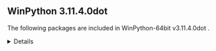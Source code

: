 ## WinPython 3.11.4.0dot 

The following packages are included in WinPython-64bit v3.11.4.0dot .

<details>

### Tools

Name | Version | Description
-----|---------|------------


### Python packages

Name | Version | Description
-----|---------|------------
[Python](http://www.python.org/) | 3.11.4 | Python programming language with standard library
[duckdb](https://pypi.org/project/duckdb) | 0.8.1 | DuckDB embedded database
[msvc_runtime](https://pypi.org/project/msvc_runtime) | 14.34.31931 | Install the Microsoft&#8482; Visual C++&#8482; runtime DLLs to the sys.prefix and Scripts directories
[pip](https://pypi.org/project/pip) | 23.1.2 | The PyPA recommended tool for installing Python packages.
[setuptools](https://pypi.org/project/setuptools) | 67.7.2 | Easily download, build, install, upgrade, and uninstall Python packages
[sqlite_bro](https://pypi.org/project/sqlite_bro) | 0.12.2 | a graphic SQLite Client in 1 Python file
[wheel](https://pypi.org/project/wheel) | 0.40.0 | A built-package format for Python
[winpython](http://winpython.github.io/) | 6.4.20230625 | WinPython distribution tools, including WPPM

</details>
